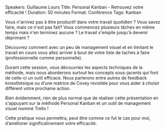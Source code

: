 Speakers: Guillaume Lours
Title: Personal Kanban - Retrouvez votre efficacité !
Duration: 50 minutes
Format: Conférence
Tags: Kanban

Vous n'arrivez pas à être productif dans votre travail quotidien ?
Vous savez faire, mais ce n'est pas fait? 
Vous commencez plusieurs tâches en même temps mais n'en terminez aucune ?
Le travail s'empile jusqu'à devenir déprimant ?

Découvrez comment avec un peu de management visuel et en limitant le travail en cours vous allez arriver à bout de votre liste de taches à faire (professionnelle comme personnelle).

Durant cette session, vous découvriez les aspects techniques de la méthode, mais  nous aborderons surtout les concepts sous-jacents qui font de celle-ci un outil efficace.
Nous parlerons entre autres de feedback kinesthésique ou d’une matrice de Covey revisitée pour vous aider à choisir différent votre prochaine action.

Bien évidemment, rien de plus normal que de réaliser cette présentation en s'appuyant sur la méthode Personal Kanban et un outil de management visuel nommé Trello !

Cette pratique vous permettra, peut être comme ce fut le cas pour moi, d’améliorer significativement votre efficacité.
